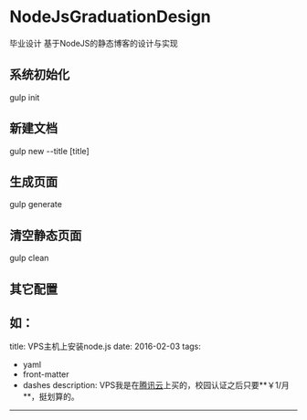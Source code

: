 # NodeJsGraduationDesign
毕业设计 基于NodeJS的静态博客的设计与实现

## 系统初始化
gulp init

## 新建文档
gulp new --title [title]

## 生成页面
gulp generate

## 清空静态页面
gulp clean

## 其它配置
如：
---
title: VPS主机上安装node.js
date: 2016-02-03
tags:
  - yaml
  - front-matter
  - dashes
description: VPS我是在[腾讯云](http://www.qcloud.com/)上买的，校园认证之后只要**￥1/月**，挺划算的。
---